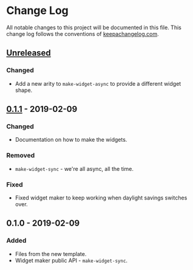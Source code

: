 # Change Log
All notable changes to this project will be documented in this file. This change log follows the conventions of [keepachangelog.com](http://keepachangelog.com/).

## [Unreleased]
### Changed
- Add a new arity to `make-widget-async` to provide a different widget shape.

## [0.1.1] - 2019-02-09
### Changed
- Documentation on how to make the widgets.

### Removed
- `make-widget-sync` - we're all async, all the time.

### Fixed
- Fixed widget maker to keep working when daylight savings switches over.

## 0.1.0 - 2019-02-09
### Added
- Files from the new template.
- Widget maker public API - `make-widget-sync`.

[Unreleased]: https://github.com/your-name/record-sort/compare/0.1.1...HEAD
[0.1.1]: https://github.com/your-name/record-sort/compare/0.1.0...0.1.1
